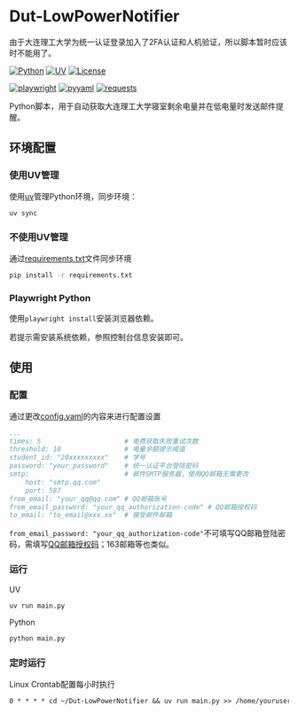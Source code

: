 # Dut-LowPowerNotifier

由于大连理工大学为统一认证登录加入了2FA认证和人机验证，所以脚本暂时应该时不能用了。

[![Python](https://img.shields.io/badge/Pyrhon-3.13-blue)](https://www.python.org/)
[![UV](https://img.shields.io/badge/UV-0.6.4-d56ae1)](https://docs.astral.sh/uv/)
[![License](https://img.shields.io/badge/License-MIT-9e2013)](https://github.com/Nouchi-Kousu/Dut-LowPowerNotifier/blob/main/LICENSE)

[![playwright](https://img.shields.io/badge/Playwright-1.51.0-1a7e1f)](https://playwright.dev/python/docs/intro)
[![pyyaml](https://img.shields.io/badge/PyYAML-6.0.2-8e010d)](https://pyyaml.org/)
[![requests](https://img.shields.io/badge/Requests-2.32.3-004b6b)](https://requests.readthedocs.io/)


Python脚本，用于自动获取大连理工大学寝室剩余电量并在低电量时发送邮件提醒。

## 环境配置

### 使用UV管理

使用[uv](https://docs.astral.sh/uv/)管理Python环境，同步环境：

```bash
uv sync
```

### 不使用UV管理

通过[requirements.txt](https://github.com/Nouchi-Kousu/Dut-LowPowerNotifier/blob/main/requirements.txt)文件同步环境

```bash
pip install -r requirements.txt
```

### Playwright Python

使用`playwright install`安装浏览器依赖。

若提示需安装系统依赖，参照控制台信息安装即可。

## 使用

### 配置

通过更改[config.yaml](https://github.com/Nouchi-Kousu/Dut-LowPowerNotifier/blob/main/config.yaml)的内容来进行配置设置

```yaml
...
times: 5                     # 电费获取失败重试次数
threshold: 10                # 电量余额提示阈值
student_id: "20xxxxxxxxx"    # 学号
password: "your_password"    # 统一认证平台登陆密码
smtp:                        # 邮件SMTP服务器，使用QQ邮箱无需更改
    host: "smtp.qq.com"
    port: 587
from_email: "your_qq@qq.com" # QQ邮箱账号
from_email_password: "your_qq_authorization-code" # QQ邮箱授权码
to_email: "to_email@xxx.xx"  # 接受邮件邮箱
```

`from_email_password: "your_qq_authorization-code"`不可填写QQ邮箱登陆密码，需填写[QQ邮箱授权码](https://service.mail.qq.com/detail/0/75)；163邮箱等也类似。

### 运行

UV

```bash
uv run main.py
```

Python

```bash
python main.py
```

### 定时运行

Linux Crontab配置每小时执行

```txt
0 * * * * cd ~/Dut-LowPowerNotifier && uv run main.py >> /home/youruser/cron_log.txt 2>&1
```
